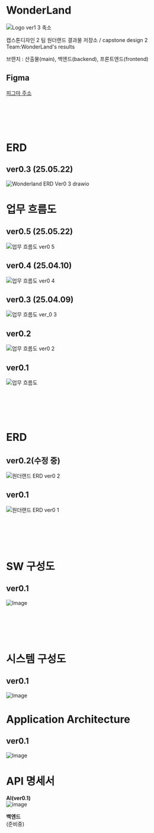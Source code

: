 # WonderLand
![Logo ver1 3 축소](https://github.com/user-attachments/assets/7e46480b-4390-405e-8d09-5d9f8a54ad8b)


캡스톤디자인 2 팀 원더랜드 결과물 저장소 / capstone design 2 Team:WonderLand's results

브랜치 : 산출물(main), 백엔드(backend), 프론트엔드(frontend)
## Figma
[피그마 주소](https://www.figma.com/design/u6YK03mZF5mum4Gvrbcv9v/WonderLand?node-id=0-1&t=JByndxUTiUFZwHn8-1)

<br><br><br><br>
# ERD
## ver0.3 (25.05.22)
![Wonderland ERD Ver0 3 drawio](https://github.com/user-attachments/assets/7d656535-df5f-4c5d-b30b-7c7b7044e9d6)

# 업무 흐름도
## ver0.5 (25.05.22)
![업무 흐름도 ver0 5](https://github.com/user-attachments/assets/c801ae55-c1d5-4ff2-866a-a78cf6263b5b)

## ver0.4 (25.04.10)
![업무 흐름도 ver0 4](https://github.com/user-attachments/assets/fd1c5bf5-265f-4028-b390-e7ecc0d7d9f2)

## ver0.3 (25.04.09)
![업무 흐름도 ver_0 3](https://github.com/user-attachments/assets/532d4963-2b67-4a27-9213-b3ae0bbc1685)

## ver0.2
![업무 흐름도 ver0 2](https://github.com/user-attachments/assets/7df790f2-eaed-4560-8f26-98f67e9efc40)

## ver0.1
![업무 흐름도](https://github.com/user-attachments/assets/f889125c-a275-4b6f-a57f-b067849ea54f)

<br><br><br><br>

# ERD

## ver0.2(수정 중)
![원더랜드 ERD ver0 2](https://github.com/user-attachments/assets/ea5a864a-2b0a-4b8a-a8ea-287accd866cc)

## ver0.1
![원더랜드 ERD ver0 1](https://github.com/user-attachments/assets/c9d715d6-299e-425d-a399-3a18b845af11)


<br><br><br><br>

# SW 구성도
## ver0.1
![Image](https://github.com/user-attachments/assets/113ea6b5-a4c8-459c-a46c-2c12c437a7ca)

<br><br><br><br>

# 시스템 구성도
## ver0.1
![Image](https://github.com/user-attachments/assets/9396f321-3a33-49ef-a8c9-7187bf388353)

# Application Architecture
## ver0.1
![Image](https://github.com/user-attachments/assets/6b2351ac-be5c-4f6c-9730-268d79a8acb1)



# API 명세서  
**AI(ver0.1)**  
![image](https://github.com/user-attachments/assets/2836fa26-15ed-4b9e-9e48-fee694c8aa0f)  
  
**백엔드**  
(준비중)  
